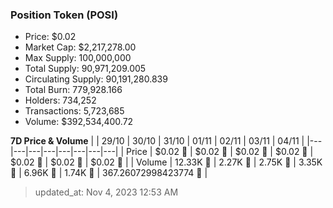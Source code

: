 
  ### Position Token (POSI)
  - Price: $0.02
  - Market Cap: $2,217,278.00
  - Max Supply: 100,000,000
  - Total Supply: 90,971,209.005
  - Circulating Supply: 90,191,280.839
  - Total Burn: 779,928.166
  - Holders: 734,252
  - Transactions: 5,723,685
  - Volume: $392,534,400.72

  **7D Price & Volume**
  | | 29&#x2F;10 | 30&#x2F;10 | 31&#x2F;10 | 01&#x2F;11 | 02&#x2F;11 | 03&#x2F;11 | 04&#x2F;11 |
  |---|---|---|---|---|---|---|---|
  | Price | $0.02 🔻 | $0.02 🚀 | $0.02 🔻 | $0.02 🔻 | $0.02 🚀 | $0.02 🔻 | $0.02 🚀 |
  | Volume | 12.33K 🚀 | 2.27K 🔻 | 2.75K 🚀 | 3.35K 🚀 | 6.96K 🚀 | 1.74K 🔻 | 367.26072998423774 🔻 |

  > updated_at: Nov 4, 2023 12:53 AM
